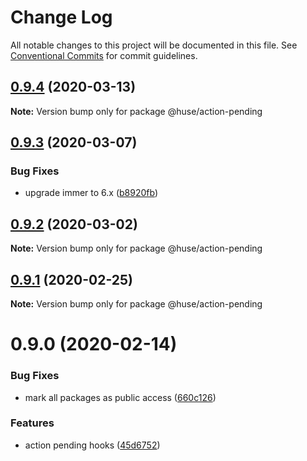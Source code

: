 # Change Log

All notable changes to this project will be documented in this file.
See [Conventional Commits](https://conventionalcommits.org) for commit guidelines.

## [0.9.4](https://github.com/ecomfe/react-hooks/compare/@huse/action-pending@0.9.3...@huse/action-pending@0.9.4) (2020-03-13)

**Note:** Version bump only for package @huse/action-pending





## [0.9.3](https://github.com/ecomfe/react-hooks/compare/@huse/action-pending@0.9.2...@huse/action-pending@0.9.3) (2020-03-07)


### Bug Fixes

* upgrade immer to 6.x ([b8920fb](https://github.com/ecomfe/react-hooks/commit/b8920fb67a14bd111b543efdcd58b67b8277ba46))





## [0.9.2](https://github.com/ecomfe/react-hooks/compare/@huse/action-pending@0.9.1...@huse/action-pending@0.9.2) (2020-03-02)

**Note:** Version bump only for package @huse/action-pending





## [0.9.1](https://github.com/ecomfe/react-hooks/compare/@huse/action-pending@0.9.0...@huse/action-pending@0.9.1) (2020-02-25)

**Note:** Version bump only for package @huse/action-pending





# 0.9.0 (2020-02-14)


### Bug Fixes

* mark all packages as public access ([660c126](https://github.com/ecomfe/react-hooks/commit/660c1265ee27cb0de0e7b456904a22f4370002d0))


### Features

* action pending hooks ([45d6752](https://github.com/ecomfe/react-hooks/commit/45d67520060016005180e639bb7b04ff74f9aec8))
